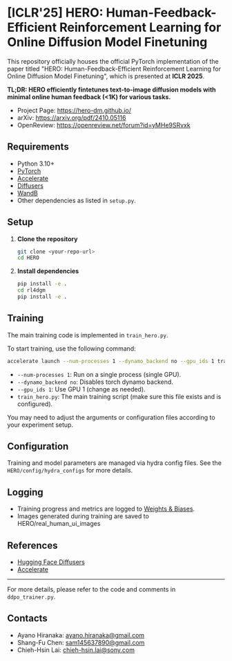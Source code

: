 # [ICLR'25] HERO: Human-Feedback-Efficient Reinforcement Learning for Online Diffusion Model Finetuning

This repository officially houses the official PyTorch implementation of the paper titled "HERO: Human-Feedback-Efficient Reinforcement Learning for Online Diffusion Model Finetuning", which is presented at **ICLR 2025**.

**TL;DR: HERO efficiently fintetunes text-to-image diffusion models with minimal online human feedback (<1K) for various tasks.**


- Project Page: https://hero-dm.github.io/
- arXiv: https://arxiv.org/pdf/2410.05116
- OpenReview: https://openreview.net/forum?id=yMHe9SRvxk

## Requirements

- Python 3.10+
- [PyTorch](https://pytorch.org/)
- [Accelerate](https://github.com/huggingface/accelerate)
- [Diffusers](https://github.com/huggingface/diffusers)
- [WandB](https://wandb.ai/)
- Other dependencies as listed in `setup.py`.

## Setup

1. **Clone the repository**

   ```sh
   git clone <your-repo-url>
   cd HERO
   ```

2. **Install dependencies**

   ```sh
   pip install -e .
   cd rl4dgm
   pip install -e .
   ```


## Training

The main training code is implemented in `train_hero.py`.


To start training, use the following command:

```sh
accelerate launch --num-processes 1 --dynamo_backend no --gpu_ids 1 train_hero.py
```

- `--num-processes 1`: Run on a single process (single GPU).
- `--dynamo_backend no`: Disables torch dynamo backend.
- `--gpu_ids 1`: Use GPU 1 (change as needed).
- `train_hero.py`: The main training script (make sure this file exists and is configured).

You may need to adjust the arguments or configuration files according to your experiment setup.

## Configuration

Training and model parameters are managed via hydra config files. See the `HERO/config/hydra_configs` for more details.

## Logging

- Training progress and metrics are logged to [Weights & Biases](https://wandb.ai/).
- Images generated during training are saved to HERO/real_human_ui_images

## References

- [Hugging Face Diffusers](https://github.com/huggingface/diffusers)
- [Accelerate](https://github.com/huggingface/accelerate)

---
For more details, please refer to the code and comments in `ddpo_trainer.py`.

## Contacts
- Ayano Hiranaka: ayano.hiranaka@gmail.com
- Shang-Fu Chen: sam145637890@gmail.com
- Chieh-Hsin Lai: chieh-hsin.lai@sony.com
